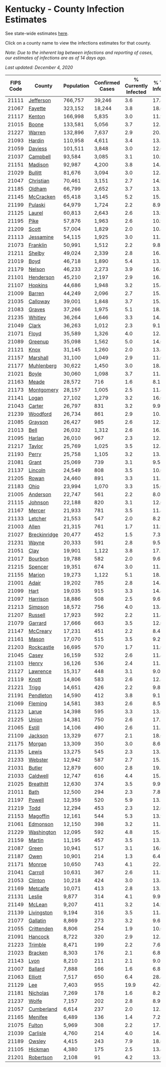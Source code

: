# Kentucky - County Infection Estimates

See state-wide estimates [here](/infections/us-ky).

Click on a county name to view the infections estimates for that county.

*Note: Due to the inherent lag between infections and reporting of cases, our estimates of infections are as of 14 days ago.*

*Last updated: December 4, 2020*

|   FIPS Code |                       County |   Population |   Confirmed Cases |   % Currently Infected |   % Total Infected |
|-------------|------------------------------|--------------|-------------------|------------------------|--------------------|
|       21111 |       [Jefferson](jefferson) |      766,757 |            39,246 |                    3.6 |               17.4 |
|       21067 |           [Fayette](fayette) |      323,152 |            18,244 |                    3.8 |               18.6 |
|       21117 |             [Kenton](kenton) |      166,998 |             5,835 |                    3.0 |               11.9 |
|       21015 |               [Boone](boone) |      133,581 |             5,056 |                    3.7 |               12.5 |
|       21227 |             [Warren](warren) |      132,896 |             7,637 |                    2.9 |               20.1 |
|       21093 |             [Hardin](hardin) |      110,958 |             4,611 |                    3.4 |               13.3 |
|       21059 |           [Daviess](daviess) |      101,511 |             3,848 |                    3.0 |               12.6 |
|       21037 |         [Campbell](campbell) |       93,584 |             3,085 |                    3.1 |               10.9 |
|       21151 |           [Madison](madison) |       92,987 |             4,200 |                    3.8 |               14.8 |
|       21029 |           [Bullitt](bullitt) |       81,676 |             3,094 |                    3.0 |               12.3 |
|       21047 |       [Christian](christian) |       70,461 |             3,151 |                    2.7 |               14.9 |
|       21185 |             [Oldham](oldham) |       66,799 |             2,652 |                    3.7 |               13.2 |
|       21145 |       [McCracken](mccracken) |       65,418 |             3,145 |                    5.2 |               15.1 |
|       21199 |           [Pulaski](pulaski) |       64,979 |             1,724 |                    2.2 |                8.9 |
|       21125 |             [Laurel](laurel) |       60,813 |             2,643 |                    2.6 |               13.9 |
|       21195 |                 [Pike](pike) |       57,876 |             1,963 |                    2.6 |               10.9 |
|       21209 |               [Scott](scott) |       57,004 |             1,829 |                    2.0 |               10.8 |
|       21113 |       [Jessamine](jessamine) |       54,115 |             1,925 |                    3.0 |               11.7 |
|       21073 |         [Franklin](franklin) |       50,991 |             1,512 |                    2.2 |                9.8 |
|       21211 |             [Shelby](shelby) |       49,024 |             2,339 |                    2.8 |               16.3 |
|       21019 |                 [Boyd](boyd) |       46,718 |             1,890 |                    5.4 |               13.1 |
|       21179 |             [Nelson](nelson) |       46,233 |             2,273 |                    3.9 |               16.0 |
|       21101 |       [Henderson](henderson) |       45,210 |             2,197 |                    2.9 |               16.1 |
|       21107 |           [Hopkins](hopkins) |       44,686 |             1,948 |                    3.2 |               15.4 |
|       21009 |             [Barren](barren) |       44,249 |             2,096 |                    2.7 |               15.5 |
|       21035 |         [Calloway](calloway) |       39,001 |             1,848 |                    3.7 |               15.7 |
|       21083 |             [Graves](graves) |       37,266 |             1,975 |                    5.1 |               18.2 |
|       21235 |           [Whitley](whitley) |       36,264 |             1,646 |                    3.3 |               14.3 |
|       21049 |               [Clark](clark) |       36,263 |             1,012 |                    2.3 |                9.1 |
|       21071 |               [Floyd](floyd) |       35,589 |             1,326 |                    4.0 |               12.1 |
|       21089 |           [Greenup](greenup) |       35,098 |             1,562 |                    5.0 |               14.0 |
|       21121 |                 [Knox](knox) |       31,145 |             1,260 |                    2.0 |               13.4 |
|       21157 |         [Marshall](marshall) |       31,100 |             1,049 |                    2.9 |               11.0 |
|       21177 |     [Muhlenberg](muhlenberg) |       30,622 |             1,450 |                    3.0 |               18.3 |
|       21021 |               [Boyle](boyle) |       30,060 |             1,098 |                    3.7 |               11.5 |
|       21163 |               [Meade](meade) |       28,572 |               716 |                    1.6 |                8.1 |
|       21173 |     [Montgomery](montgomery) |       28,157 |             1,005 |                    2.5 |               11.4 |
|       21141 |               [Logan](logan) |       27,102 |             1,279 |                    3.2 |               16.0 |
|       21043 |             [Carter](carter) |       26,797 |               831 |                    3.2 |                9.9 |
|       21239 |         [Woodford](woodford) |       26,734 |               861 |                    2.9 |               10.2 |
|       21085 |           [Grayson](grayson) |       26,427 |               985 |                    2.6 |               12.9 |
|       21013 |                 [Bell](bell) |       26,032 |             1,312 |                    2.6 |               16.7 |
|       21095 |             [Harlan](harlan) |       26,010 |               967 |                    2.3 |               12.2 |
|       21217 |             [Taylor](taylor) |       25,769 |             1,025 |                    3.5 |               12.8 |
|       21193 |               [Perry](perry) |       25,758 |             1,105 |                    3.2 |               13.5 |
|       21081 |               [Grant](grant) |       25,069 |               739 |                    3.1 |                9.5 |
|       21137 |           [Lincoln](lincoln) |       24,549 |               808 |                    3.5 |               10.0 |
|       21205 |               [Rowan](rowan) |       24,460 |               891 |                    3.3 |               11.2 |
|       21183 |                 [Ohio](ohio) |       23,994 |             1,070 |                    3.3 |               15.0 |
|       21005 |         [Anderson](anderson) |       22,747 |               561 |                    2.2 |                8.0 |
|       21115 |           [Johnson](johnson) |       22,188 |               820 |                    3.1 |               12.0 |
|       21167 |             [Mercer](mercer) |       21,933 |               781 |                    3.5 |               11.4 |
|       21133 |           [Letcher](letcher) |       21,553 |               547 |                    2.0 |                8.2 |
|       21003 |               [Allen](allen) |       21,315 |               761 |                    1.7 |               11.9 |
|       21027 | [Breckinridge](breckinridge) |       20,477 |               452 |                    1.5 |                7.3 |
|       21231 |               [Wayne](wayne) |       20,333 |               591 |                    2.8 |                9.5 |
|       21051 |                 [Clay](clay) |       19,901 |             1,122 |                    3.8 |               17.5 |
|       21017 |           [Bourbon](bourbon) |       19,788 |               582 |                    2.0 |                9.6 |
|       21215 |           [Spencer](spencer) |       19,351 |               674 |                    3.0 |               11.7 |
|       21155 |             [Marion](marion) |       19,273 |             1,122 |                    5.1 |               18.1 |
|       21001 |               [Adair](adair) |       19,202 |               785 |                    2.8 |               14.8 |
|       21099 |                 [Hart](hart) |       19,035 |               915 |                    3.3 |               14.4 |
|       21097 |         [Harrison](harrison) |       18,886 |               508 |                    2.5 |                9.6 |
|       21213 |           [Simpson](simpson) |       18,572 |               756 |                    4.0 |               13.4 |
|       21207 |           [Russell](russell) |       17,923 |               592 |                    2.2 |               11.4 |
|       21079 |           [Garrard](garrard) |       17,666 |               663 |                    3.5 |               12.0 |
|       21147 |         [McCreary](mccreary) |       17,231 |               451 |                    2.2 |                8.4 |
|       21161 |               [Mason](mason) |       17,070 |               515 |                    3.5 |                9.2 |
|       21203 |     [Rockcastle](rockcastle) |       16,695 |               570 |                    1.7 |               11.0 |
|       21045 |               [Casey](casey) |       16,159 |               532 |                    2.6 |               11.4 |
|       21103 |               [Henry](henry) |       16,126 |               536 |                    2.4 |               11.1 |
|       21127 |         [Lawrence](lawrence) |       15,317 |               448 |                    3.1 |                9.0 |
|       21119 |               [Knott](knott) |       14,806 |               583 |                    2.6 |               12.8 |
|       21221 |               [Trigg](trigg) |       14,651 |               426 |                    2.2 |                9.8 |
|       21191 |       [Pendleton](pendleton) |       14,590 |               412 |                    3.8 |                9.1 |
|       21069 |           [Fleming](fleming) |       14,581 |               383 |                    2.6 |                8.5 |
|       21123 |               [Larue](larue) |       14,398 |               595 |                    3.3 |               13.6 |
|       21225 |               [Union](union) |       14,381 |               750 |                    2.6 |               17.1 |
|       21065 |             [Estill](estill) |       14,106 |               490 |                    2.6 |               11.2 |
|       21109 |           [Jackson](jackson) |       13,329 |               677 |                    2.1 |               18.6 |
|       21175 |             [Morgan](morgan) |       13,309 |               350 |                    3.0 |                8.6 |
|       21135 |               [Lewis](lewis) |       13,275 |               545 |                    2.3 |               13.3 |
|       21233 |           [Webster](webster) |       12,942 |               587 |                    2.7 |               15.2 |
|       21031 |             [Butler](butler) |       12,879 |               600 |                    2.8 |               19.3 |
|       21033 |         [Caldwell](caldwell) |       12,747 |               616 |                    4.4 |               15.8 |
|       21025 |       [Breathitt](breathitt) |       12,630 |               374 |                    3.5 |                9.9 |
|       21011 |                 [Bath](bath) |       12,500 |               294 |                    2.3 |                7.8 |
|       21197 |             [Powell](powell) |       12,359 |               520 |                    5.9 |               13.7 |
|       21219 |                 [Todd](todd) |       12,294 |               453 |                    2.3 |               12.6 |
|       21153 |         [Magoffin](magoffin) |       12,161 |               544 |                    5.3 |               13.9 |
|       21061 |         [Edmonson](edmonson) |       12,150 |               398 |                    3.2 |               11.1 |
|       21229 |     [Washington](washington) |       12,095 |               592 |                    4.8 |               15.6 |
|       21159 |             [Martin](martin) |       11,195 |               457 |                    3.5 |               13.3 |
|       21087 |               [Green](green) |       10,941 |               517 |                    3.1 |               16.0 |
|       21187 |                 [Owen](owen) |       10,901 |               214 |                    1.3 |                6.4 |
|       21171 |             [Monroe](monroe) |       10,650 |               743 |                    4.1 |               22.8 |
|       21041 |           [Carroll](carroll) |       10,631 |               367 |                    2.6 |               11.9 |
|       21053 |           [Clinton](clinton) |       10,218 |               424 |                    3.0 |               13.4 |
|       21169 |         [Metcalfe](metcalfe) |       10,071 |               413 |                    2.8 |               13.2 |
|       21131 |             [Leslie](leslie) |        9,877 |               314 |                    4.1 |                9.9 |
|       21149 |             [McLean](mclean) |        9,207 |               411 |                    3.2 |               14.9 |
|       21139 |     [Livingston](livingston) |        9,194 |               316 |                    3.5 |               11.3 |
|       21077 |         [Gallatin](gallatin) |        8,869 |               273 |                    3.2 |                9.6 |
|       21055 |     [Crittenden](crittenden) |        8,806 |               254 |                    1.9 |               10.0 |
|       21091 |           [Hancock](hancock) |        8,722 |               320 |                    2.9 |               12.3 |
|       21223 |           [Trimble](trimble) |        8,471 |               199 |                    2.2 |                7.6 |
|       21023 |           [Bracken](bracken) |        8,303 |               176 |                    2.1 |                6.8 |
|       21143 |                 [Lyon](lyon) |        8,210 |               211 |                    2.1 |                9.0 |
|       21007 |           [Ballard](ballard) |        7,888 |               166 |                    1.6 |                6.8 |
|       21063 |           [Elliott](elliott) |        7,517 |               650 |                    6.4 |               28.4 |
|       21129 |                   [Lee](lee) |        7,403 |               955 |                   19.9 |               42.6 |
|       21181 |         [Nicholas](nicholas) |        7,269 |               178 |                    1.6 |                8.2 |
|       21237 |               [Wolfe](wolfe) |        7,157 |               202 |                    2.8 |                8.9 |
|       21057 |     [Cumberland](cumberland) |        6,614 |               237 |                    2.0 |               12.1 |
|       21165 |           [Menifee](menifee) |        6,489 |               136 |                    1.4 |                7.2 |
|       21075 |             [Fulton](fulton) |        5,969 |               308 |                    2.2 |               17.5 |
|       21039 |         [Carlisle](carlisle) |        4,760 |               214 |                    4.0 |               14.8 |
|       21189 |             [Owsley](owsley) |        4,415 |               243 |                    7.9 |               18.6 |
|       21105 |           [Hickman](hickman) |        4,380 |               175 |                    2.5 |               13.4 |
|       21201 |       [Robertson](robertson) |        2,108 |                91 |                    4.2 |               13.6 |